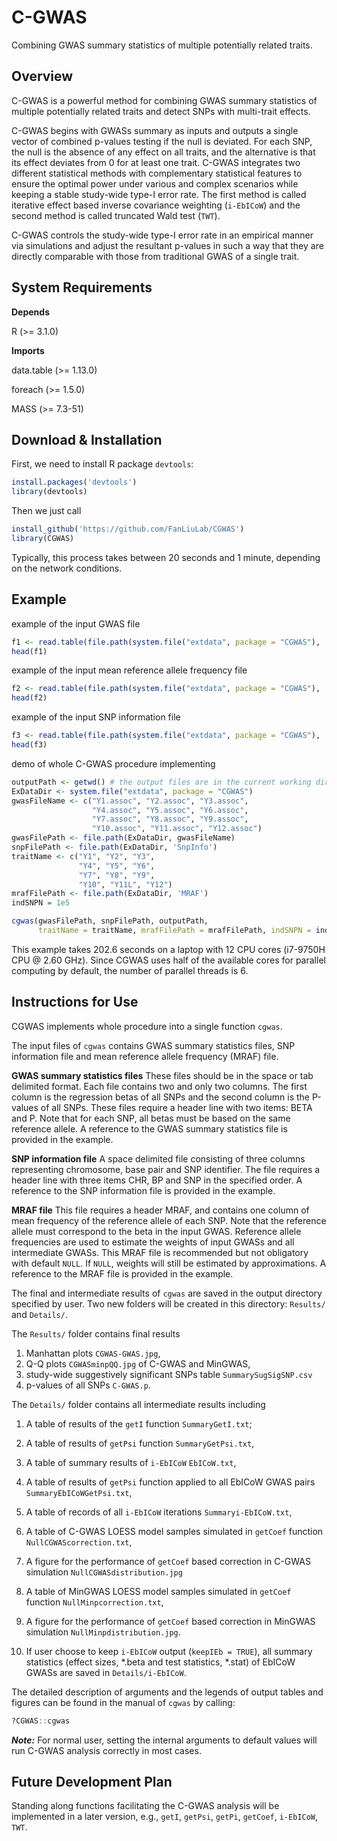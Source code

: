 # C-GWAS

Combining GWAS summary statistics of multiple potentially related traits.

## Overview

C-GWAS is a powerful method for combining GWAS summary statistics of multiple potentially related traits and detect SNPs with multi-trait effects. 

C-GWAS begins with GWASs summary as inputs and outputs a single vector of combined p-values testing if the null is deviated. For each SNP, the null is the absence of any effect on all traits, and the alternative is that its effect deviates from 0 for at least one trait. C-GWAS integrates two different statistical methods with complementary statistical features to ensure the optimal power under various and complex scenarios while keeping a stable study-wide type-I error rate. The first method is called iterative effect based inverse covariance weighting (`i-EbICoW`) and the second method is called truncated Wald test (`TWT`). 

C-GWAS controls the study-wide type-I error rate in an empirical manner via simulations and adjust the resultant p-values in such a way that they are directly comparable with those from traditional GWAS of a single trait.

## System Requirements

**Depends**

R (>= 3.1.0)

**Imports**

data.table (>= 1.13.0)

foreach (>= 1.5.0)

MASS (>= 7.3-51)

## Download & Installation

First, we need to install R package `devtools`:

```R
install.packages('devtools')
library(devtools)
```

Then we just call

```R
install_github('https://github.com/FanLiuLab/CGWAS')
library(CGWAS)
```

Typically, this process takes between 20 seconds and 1 minute, depending on the network conditions.

## Example

example of the input GWAS file

```R
f1 <- read.table(file.path(system.file("extdata", package = "CGWAS"), 'Y1.assoc'), header=TRUE)
head(f1)
```

example of the input mean reference allele frequency file

```R
f2 <- read.table(file.path(system.file("extdata", package = "CGWAS"), 'MRAF'), header=TRUE)
head(f2)
```

example of the input SNP information file

```R
f3 <- read.table(file.path(system.file("extdata", package = "CGWAS"), 'SnpInfo'), header=TRUE)
head(f3)
```

demo of whole C-GWAS procedure implementing

```R
outputPath <- getwd() # the output files are in the current working directory
ExDataDir <- system.file("extdata", package = "CGWAS")
gwasFileName <- c("Y1.assoc", "Y2.assoc", "Y3.assoc",
                  "Y4.assoc", "Y5.assoc", "Y6.assoc",
                  "Y7.assoc", "Y8.assoc", "Y9.assoc",
                  "Y10.assoc", "Y11.assoc", "Y12.assoc")
gwasFilePath <- file.path(ExDataDir, gwasFileName)
snpFilePath <- file.path(ExDataDir, 'SnpInfo')
traitName <- c("Y1", "Y2", "Y3",
               "Y4", "Y5", "Y6",
               "Y7", "Y8", "Y9",
               "Y10", "Y11L", "Y12")
mrafFilePath <- file.path(ExDataDir, 'MRAF')
indSNPN = 1e5

cgwas(gwasFilePath, snpFilePath, outputPath,
      traitName = traitName, mrafFilePath = mrafFilePath, indSNPN = indSNPN)
```

This example takes 202.6 seconds on a laptop with 12 CPU cores (i7-9750H CPU @ 2.60 GHz). Since CGWAS uses half of the available cores for parallel computing by default, the number of parallel threads is 6.

## Instructions for Use

CGWAS implements whole procedure into a single function `cgwas`. 

The input files of `cgwas` contains GWAS summary statistics files,  SNP information file and mean reference allele frequency (MRAF) file. 

**GWAS summary statistics files**	These files should be in the space or tab delimited format. Each file contains two and only two columns. The first column is the regression betas of all SNPs and the second column is the P-values of all SNPs. These files require a header line with two items: BETA and P. Note that for each SNP, all betas must be based on the same reference allele. A reference to the GWAS summary statistics file is provided in the example.

**SNP information file**	A space delimited file consisting of three columns representing chromosome, base pair and SNP identifier. The file requires a header line with three items CHR, BP and SNP in the specified order. A reference to the SNP information file is provided in the example.

**MRAF file**	This file requires a header MRAF, and contains one column of mean frequency of the reference allele of each SNP. Note that the reference allele must correspond to the beta in the input GWAS. Reference allele frequencies are used to estimate the weights of input GWASs and all intermediate GWASs. This MRAF file is recommended but not obligatory with default `NULL`. If `NULL`, weights will still be estimated by approximations. A reference to the MRAF file is provided in the example.

The final and intermediate results of `cgwas` are saved in the output directory specified by user. Two new folders will be created in this directory: `Results/` and `Details/`.

The `Results/` folder contains final results

1. Manhattan plots `CGWAS-GWAS.jpg`, 
2. Q-Q plots `CGWASminpQQ.jpg` of C-GWAS and MinGWAS, 
3. study-wide suggestively significant SNPs table `SummarySugSigSNP.csv` 
4. p-values of all SNPs `C-GWAS.p`. 

The `Details/` folder contains all intermediate results including

1. A table of results of the `getI` function `SummaryGetI.txt`; 

2. A table of results of `getPsi` function `SummaryGetPsi.txt`, 
3. A table of summary results of `i-EbICoW` `EbICoW.txt`, 
4. A table of results of `getPsi` function applied to all EbICoW GWAS pairs `SummaryEbICoWGetPsi.txt`, 
5. A table of records of all `i-EbICoW` iterations `Summaryi-EbICoW.txt`, 
6. A table of C-GWAS LOESS model samples simulated in `getCoef` function `NullCGWAScorrection.txt`, 
7. A figure for the performance of `getCoef` based correction in C-GWAS simulation `NullCGWASdistribution.jpg` 
8. A table of MinGWAS LOESS model samples simulated in `getCoef` function `NullMinpcorrection.txt`, 
9. A figure for the performance of `getCoef` based correction in MinGWAS simulation `NullMinpdistribution.jpg`. 
10. If user choose to keep `i-EbICoW` output (`keepIEb = TRUE`), all summary statistics (effect sizes, *.beta and test statistics, *.stat) of EbICoW GWASs are saved in `Details/i-EbICoW`.

The detailed description of arguments and the legends of output tables and figures can be found in the manual of `cgwas` by calling:

```R
?CGWAS::cgwas
```

***Note:*** For normal user, setting the internal arguments to default values will run C-GWAS analysis correctly in most cases.

## Future Development Plan

Standing along functions facilitating the C-GWAS analysis will be implemented in a later version, e.g., `getI`, `getPsi`, `getPi`, `getCoef`, `i-EbICoW`, `TWT`.

